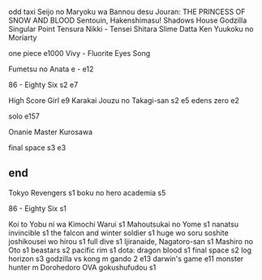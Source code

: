 odd taxi
Seijo no Maryoku wa Bannou desu
Jouran: THE PRINCESS OF SNOW AND BLOOD
Sentouin, Hakenshimasu!
Shadows House
Godzilla Singular Point
Tensura Nikki - Tensei Shitara Slime Datta Ken
Yuukoku no Moriarty

one piece e1000
Vivy - Fluorite Eyes Song


Fumetsu no Anata e - e12


86 - Eighty Six s2 e7


High Score Girl e9
Karakai Jouzu no Takagi-san s2 e5
edens zero e2

solo e157

Onanie Master Kurosawa


final space s3 e3


end
-------
Tokyo Revengers s1
boku no hero academia s5

86 - Eighty Six s1

Koi to Yobu ni wa Kimochi Warui s1
Mahoutsukai no Yome s1
nanatsu
invincible s1
the falcon and winter soldier s1
huge wo soru soshite joshikousei wo hirou s1
full dive s1
Ijiranaide, Nagatoro-san s1
Mashiro no Oto s1
beastars s2
pacific rim s1
dota: dragon blood s1
final space s2
log horizon s3
godzilla vs kong m
gando 2 e13
darwin's game e11
monster hunter m
Dorohedoro OVA
gokushufudou s1



